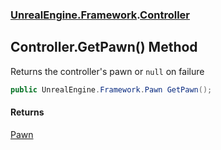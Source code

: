 ### [UnrealEngine.Framework](UnrealEngine_Framework.md 'UnrealEngine.Framework').[Controller](Controller.md 'UnrealEngine.Framework.Controller')
## Controller.GetPawn() Method
Returns the controller's pawn or `null` on failure  
```csharp
public UnrealEngine.Framework.Pawn GetPawn();
```
#### Returns
[Pawn](Pawn.md 'UnrealEngine.Framework.Pawn')  
